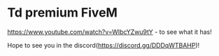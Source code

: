 # Td premium FiveM
https://www.youtube.com/watch?v=WIbcYZwu9tY - to see what it has!

Hope to see you in the discord(https://discord.gg/DDDqWTBAHP)!
